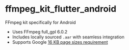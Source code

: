 # ffmpeg_kit_flutter_android

FFmpeg kit specifically for Android

* Uses FFmpeg full_gpl 6.0.2
* Includes locally sourced `.aar` with seamless integration
* Supports Google [16 KB page sizes requirement](https://developer.android.com/guide/practices/page-sizes) 